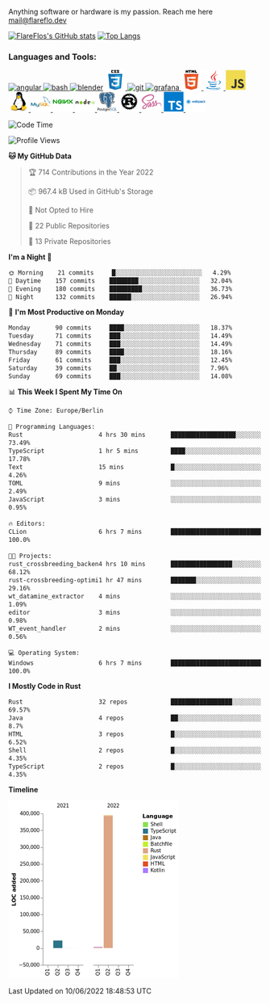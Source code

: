 Anything software or hardware is my passion.
Reach me here <a href="mailto:github@flareflo.dev">mail@flareflo.dev</a>

[![FlareFlos's GitHub stats](https://github-readme-stats.vercel.app/api?username=FlareFlo&show_icons=true&theme=github_dark)](https://github.com/FlareFlo/github-readme-stats)
[![Top Langs](https://github-readme-stats.vercel.app/api/top-langs/?username=FlareFlo&langs_count=10&layout=compact&theme=github_dark)](https://github.com/FlareFlo/github-readme-stats)

<h3 align="left">Languages and Tools:</h3>
<div align="left"> 
    <a href="https://angular.io" target="_blank" rel="noreferrer"><img src="https://angular.io/assets/images/logos/angular/angular.svg" alt="angular" width="40" height="40"/> </a> 
    <a href="https://www.gnu.org/software/bash/" target="_blank" rel="noreferrer"> <img src="https://www.vectorlogo.zone/logos/gnu_bash/gnu_bash-icon.svg" alt="bash" width="40" height="40"/> </a> 
    <a href="https://www.blender.org/" target="_blank" rel="noreferrer"> <img src="https://download.blender.org/branding/community/blender_community_badge_white.svg" alt="blender" width="40" height="40"/></a> 
    <a href="https://www.w3schools.com/css/" target="_blank" rel="noreferrer"> <img src="https://raw.githubusercontent.com/devicons/devicon/master/icons/css3/css3-original-wordmark.svg" alt="css3" width="40" height="40"/> </a> 
    <a href="https://git-scm.com/" target="_blank" rel="noreferrer"> <img src="https://www.vectorlogo.zone/logos/git-scm/git-scm-icon.svg" alt="git" width="40" height="40"/> </a> 
    <a href="https://grafana.com" target="_blank" rel="noreferrer"> <img src="https://www.vectorlogo.zone/logos/grafana/grafana-icon.svg" alt="grafana" width="40" height="40"/> </a> 
    <a href="https://www.w3.org/html/" target="_blank" rel="noreferrer"> <img src="https://raw.githubusercontent.com/devicons/devicon/master/icons/html5/html5-original-wordmark.svg" alt="html5" width="40" height="40"/> </a> 
    <a href="https://www.java.com" target="_blank" rel="noreferrer"> <img src="https://raw.githubusercontent.com/devicons/devicon/master/icons/java/java-original.svg" alt="java" width="40" height="40"/> </a> 
    <a href="https://developer.mozilla.org/en-US/docs/Web/JavaScript" target="_blank" rel="noreferrer"> <img src="https://raw.githubusercontent.com/devicons/devicon/master/icons/javascript/javascript-original.svg" alt="javascript" width="40" height="40"/> </a> 
    <a href="https://www.linux.org/" target="_blank" rel="noreferrer"> <img src="https://raw.githubusercontent.com/devicons/devicon/master/icons/linux/linux-original.svg" alt="linux" width="40" height="40"/> </a> 
    <a href="https://www.mysql.com/" target="_blank" rel="noreferrer"> <img src="https://raw.githubusercontent.com/devicons/devicon/master/icons/mysql/mysql-original-wordmark.svg" alt="mysql" width="40" height="40"/> </a> 
    <a href="https://www.nginx.com" target="_blank" rel="noreferrer"> <img src="https://raw.githubusercontent.com/devicons/devicon/master/icons/nginx/nginx-original.svg" alt="nginx" width="40" height="40"/> </a> 
    <a href="https://nodejs.org" target="_blank" rel="noreferrer"> <img src="https://raw.githubusercontent.com/devicons/devicon/master/icons/nodejs/nodejs-original-wordmark.svg" alt="nodejs" width="40" height="40"/> </a> 
    <a href="https://www.postgresql.org" target="_blank" rel="noreferrer"> <img src="https://raw.githubusercontent.com/devicons/devicon/master/icons/postgresql/postgresql-original-wordmark.svg" alt="postgresql" width="40" height="40"/> </a> 
    <a href="https://www.rust-lang.org" target="_blank" rel="noreferrer"> <img src="https://raw.githubusercontent.com/devicons/devicon/master/icons/rust/rust-plain.svg" alt="rust" width="40" height="40"/> </a> 
    <a href="https://sass-lang.com" target="_blank" rel="noreferrer"> <img src="https://raw.githubusercontent.com/devicons/devicon/master/icons/sass/sass-original.svg" alt="sass" width="40" height="40"/> </a> 
    <a href="https://www.typescriptlang.org/" target="_blank" rel="noreferrer"> <img src="https://raw.githubusercontent.com/devicons/devicon/master/icons/typescript/typescript-original.svg" alt="typescript" width="40" height="40"/> </a> 
    <a href="https://webpack.js.org" target="_blank" rel="noreferrer"> <img src="https://raw.githubusercontent.com/devicons/devicon/d00d0969292a6569d45b06d3f350f463a0107b0d/icons/webpack/webpack-original-wordmark.svg" alt="webpack" width="40" height="40"/> </a> 
</div>

<!--START_SECTION:waka-->
![Code Time](http://img.shields.io/badge/Code%20Time-0%20secs-blue)

![Profile Views](http://img.shields.io/badge/Profile%20Views-3-blue)

**🐱 My GitHub Data** 

> 🏆 714 Contributions in the Year 2022
 > 
> 📦 967.4 kB Used in GitHub's Storage 
 > 
> 🚫 Not Opted to Hire
 > 
> 📜 22 Public Repositories 
 > 
> 🔑 13 Private Repositories  
 > 
**I'm a Night 🦉** 

```text
🌞 Morning    21 commits     █░░░░░░░░░░░░░░░░░░░░░░░░   4.29% 
🌆 Daytime    157 commits    ████████░░░░░░░░░░░░░░░░░   32.04% 
🌃 Evening    180 commits    █████████░░░░░░░░░░░░░░░░   36.73% 
🌙 Night      132 commits    ██████░░░░░░░░░░░░░░░░░░░   26.94%

```
📅 **I'm Most Productive on Monday** 

```text
Monday       90 commits     ████░░░░░░░░░░░░░░░░░░░░░   18.37% 
Tuesday      71 commits     ███░░░░░░░░░░░░░░░░░░░░░░   14.49% 
Wednesday    71 commits     ███░░░░░░░░░░░░░░░░░░░░░░   14.49% 
Thursday     89 commits     ████░░░░░░░░░░░░░░░░░░░░░   18.16% 
Friday       61 commits     ███░░░░░░░░░░░░░░░░░░░░░░   12.45% 
Saturday     39 commits     ██░░░░░░░░░░░░░░░░░░░░░░░   7.96% 
Sunday       69 commits     ███░░░░░░░░░░░░░░░░░░░░░░   14.08%

```


📊 **This Week I Spent My Time On** 

```text
⌚︎ Time Zone: Europe/Berlin

💬 Programming Languages: 
Rust                     4 hrs 30 mins       ██████████████████░░░░░░░   73.49% 
TypeScript               1 hr 5 mins         ████░░░░░░░░░░░░░░░░░░░░░   17.78% 
Text                     15 mins             █░░░░░░░░░░░░░░░░░░░░░░░░   4.26% 
TOML                     9 mins              ░░░░░░░░░░░░░░░░░░░░░░░░░   2.49% 
JavaScript               3 mins              ░░░░░░░░░░░░░░░░░░░░░░░░░   0.95%

🔥 Editors: 
CLion                    6 hrs 7 mins        █████████████████████████   100.0%

🐱‍💻 Projects: 
rust_crossbreeding_backen4 hrs 10 mins       █████████████████░░░░░░░░   68.12% 
rust-crossbreeding-optimi1 hr 47 mins        ███████░░░░░░░░░░░░░░░░░░   29.16% 
wt_datamine_extractor    4 mins              ░░░░░░░░░░░░░░░░░░░░░░░░░   1.09% 
editor                   3 mins              ░░░░░░░░░░░░░░░░░░░░░░░░░   0.98% 
WT_event_handler         2 mins              ░░░░░░░░░░░░░░░░░░░░░░░░░   0.56%

💻 Operating System: 
Windows                  6 hrs 7 mins        █████████████████████████   100.0%

```

**I Mostly Code in Rust** 

```text
Rust                     32 repos            █████████████████░░░░░░░░   69.57% 
Java                     4 repos             ██░░░░░░░░░░░░░░░░░░░░░░░   8.7% 
HTML                     3 repos             █░░░░░░░░░░░░░░░░░░░░░░░░   6.52% 
Shell                    2 repos             █░░░░░░░░░░░░░░░░░░░░░░░░   4.35% 
TypeScript               2 repos             █░░░░░░░░░░░░░░░░░░░░░░░░   4.35%

```


**Timeline**

![Chart not found](https://raw.githubusercontent.com/FlareFlo/FlareFlo/main/charts/bar_graph.png) 


 Last Updated on 10/06/2022 18:48:53 UTC
<!--END_SECTION:waka-->
